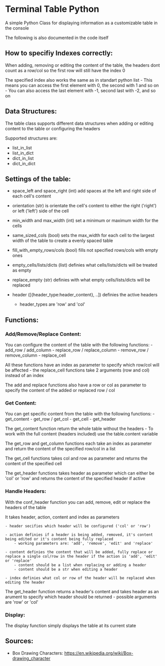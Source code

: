 # Terminal Table Python
A simple Python Class for displaying information as a customizable table in the console

The following is also documented in the code itself

## How to specifiy Indexes correctly:

When adding, removing or editing the content of the table, the headers dont count as a row/col so the first row will still have the index 0

The specified index also works the same as in standart python list
    - This means you can access the first element with 0, the second with 1 and so on
    - You can also access the last element with -1, second last with -2, and so on

## Data Structures:

The table class supports different data structures when adding or editing content to the table or configuring the headers

Supported structures are:
- list_in_list
- list_in_dict
- dict_in_list
- dict_in_dict


## Settings of the table:

- space_left and space_right (int) add spaces at the left and right side of each cell's content

- orientation (str) is orientate the cell's content to either the right ('right') or left ('left') side of the cell

- min_width and max_width (int) set a minimum or maximum width for the cells

- same_sized_cols (bool) sets the max_width for each cell to the largest width of the table to create a evenly spaced table

- fill_with_empty_rows/cols (bool) fills not specified rows/cols with empty ones

- empty_cells/lists/dicts (list) definies what cells/lists/dicts will be treated as empty

- replace_empty (str) definies with what empty cells/lists/dicts will be replaced

- header ([{header_type:header_content}, ..]) definies the active headers
    - header_types are 'row' and 'col'

## Functions:

### Add/Remove/Replace Content:

You can configure the content of the table with the following functions:
    - add_row / add_column
    - replace_row / replace_column
    - remove_row / remove_column
    - replace_cell

All these functions have an index as parameter to specify which row/col will be affected
    - the replace_cell functions take 2 arguments (row and col) instead of an index

The add and replace functions also have a row or col as parameter to specify the content of the added or replaced row / col

### Get Content:

You can get specific content from the table with the following functions:
    - get_content
    - get_row / get_col
    - get_cell
    - get_header

The get_content function return the whole table without the headers
    - To work with the full content (headers included) use the table.content variable

The get_row and get_column functions each take an index as parameter and return the content of the specified row/col in a list

The get_cell functions takes col and row as parameter and returns the content of the specified cell

The get_header functions takes header as parameter which can either be 'col' or 'row' and returns the content of the specified header if active

### Handle Headers:

With the conf_header function you can add, remove, edit or replace the headers of the table

It takes header, action, content and index as parameters

    - header secifies which header will be configured ('col' or 'row')

    - action definies if a header is being added, removed, it's content being edited or it's content being fully replaced
        - working parameters are: 'add', 'remove', 'edit' and 'replace'

    - content definies the content that will be added, fully replace or replace a single col/row in the header if the action is 'add', 'edit' or 'replace'
        - content should be a list when replacing or adding a header
        - content should be a str when editing a header

    - index definies what col or row of the header will be replaced when editing the header

The get_header function returns a header's content and takes header as an arument to specify which header should be returned
    - possible arguments are 'row' or 'col'

### Display:

The display function simply displays the table at its current state

## Sources:

- Box Drawing Characters: https://en.wikipedia.org/wiki/Box-drawing_character
